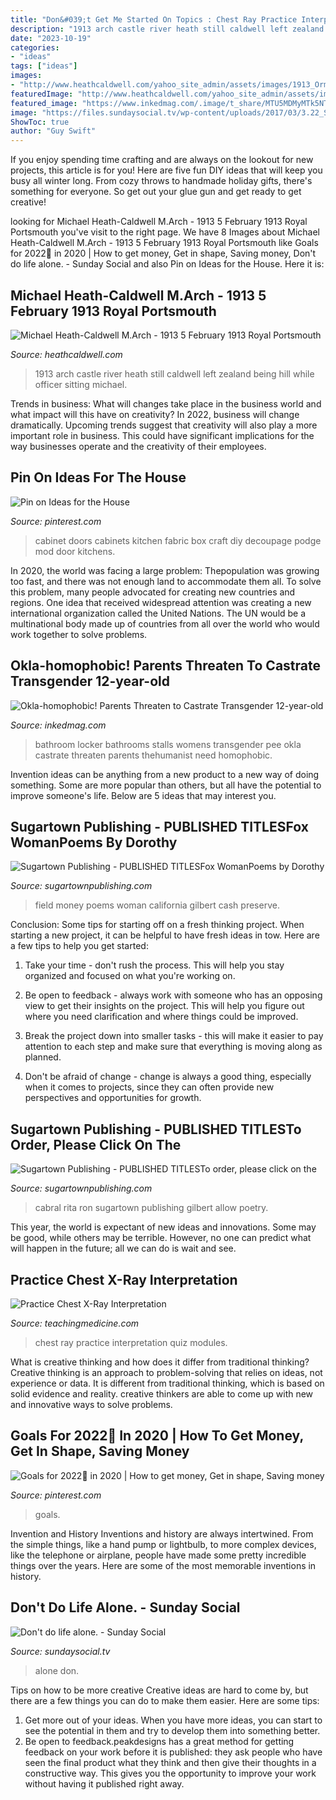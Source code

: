 ```yaml
---
title: "Don&#039;t Get Me Started On Topics : Chest Ray Practice Interpretation Quiz Modules"
description: "1913 arch castle river heath still caldwell left zealand being hill while officer sitting michael"
date: "2023-10-19"
categories:
- "ideas"
tags: ["ideas"]
images:
- "http://www.heathcaldwell.com/yahoo_site_admin/assets/images/1913_Ormuz_Caslte.11722042_std.jpg"
featuredImage: "http://www.heathcaldwell.com/yahoo_site_admin/assets/images/1913_Ormuz_Caslte.11722042_std.jpg"
featured_image: "https://www.inkedmag.com/.image/t_share/MTU5MDMyMTk5NTE5NTQ0OTgx/bathroom.jpg"
image: "https://files.sundaysocial.tv/wp-content/uploads/2017/03/3.22_SQ.jpg"
ShowToc: true
author: "Guy Swift"
---
```



If you enjoy spending time crafting and are always on the lookout for new projects, this article is for you! Here are five fun DIY ideas that will keep you busy all winter long. From cozy throws to handmade holiday gifts, there's something for everyone. So get out your glue gun and get ready to get creative!

	

		
looking for Michael Heath-Caldwell M.Arch - 1913 5 February 1913 Royal Portsmouth you've visit to the right page. We have 8 Images about Michael Heath-Caldwell M.Arch - 1913 5 February 1913 Royal Portsmouth like Goals for 2022🥰 in 2020 | How to get money, Get in shape, Saving money, Don&#039;t do life alone. - Sunday Social and also Pin on Ideas for the House. Here it is:
		
    
## Michael Heath-Caldwell M.Arch - 1913 5 February 1913 Royal Portsmouth

<img loading=lazy src="http://www.heathcaldwell.com/yahoo_site_admin/assets/images/1913_Ormuz_Caslte.11722042_std.jpg" onerror="this.onerror=null;this.src='https://tse2.mm.bing.net/th?id=OIP.-AoFNRKxRNRXs2p3dh5m6gHaHk&amp;pid=15.1';" alt="Michael Heath-Caldwell M.Arch - 1913 5 February 1913 Royal Portsmouth">

_Source: heathcaldwell.com_

>1913 arch castle river heath still caldwell left zealand being hill while officer sitting michael. 

	

Trends in business: What will changes take place in the business world and what impact will this have on creativity?
In 2022, business will change dramatically. Upcoming trends suggest that creativity will also play a more important role in business. This could have significant implications for the way businesses operate and the creativity of their employees.

    
## Pin On Ideas For The House

<img loading=lazy src="https://i.pinimg.com/736x/64/7a/cc/647acc0893631247ae0685fa89a90032--decoupage-cabinet-doors-decoupage-furniture.jpg" onerror="this.onerror=null;this.src='https://tse2.mm.bing.net/th?id=OIP.A4aO8GShLM-eEWggQyP3YAHaJ3&amp;pid=15.1';" alt="Pin on Ideas for the House">

_Source: pinterest.com_

>cabinet doors cabinets kitchen fabric box craft diy decoupage podge mod door kitchens. 

	

In 2020, the world was facing a large problem: Thepopulation was growing too fast, and there was not enough land to accommodate them all. To solve this problem, many people advocated for creating new countries and regions. One idea that received widespread attention was creating a new international organization called the United Nations. The UN would be a multinational body made up of countries from all over the world who would work together to solve problems.

    
## Okla-homophobic! Parents Threaten To Castrate Transgender 12-year-old

<img loading=lazy src="https://www.inkedmag.com/.image/t_share/MTU5MDMyMTk5NTE5NTQ0OTgx/bathroom.jpg" onerror="this.onerror=null;this.src='https://tse1.mm.bing.net/th?id=OIP.Zz3qwyA1_xIZl1d76sy-igHaE6&amp;pid=15.1';" alt="Okla-homophobic! Parents Threaten to Castrate Transgender 12-year-old">

_Source: inkedmag.com_

>bathroom locker bathrooms stalls womens transgender pee okla castrate threaten parents thehumanist need homophobic. 

	

Invention ideas can be anything from a new product to a new way of doing something. Some are more popular than others, but all have the potential to improve someone's life. Below are 5 ideas that may interest you.

    
## Sugartown Publishing - PUBLISHED TITLESFox WomanPoems By Dorothy

<img loading=lazy src="http://sugartownpublishing.com/yahoo_site_admin/assets/images/Voices_from_the_Field_at_350_dpi.80123431_std.jpg" onerror="this.onerror=null;this.src='https://tse1.mm.bing.net/th?id=OIP.fjDD9v3ye_t8jggkGVyhbgHaLH&amp;pid=15.1';" alt="Sugartown Publishing - PUBLISHED TITLESFox WomanPoems by Dorothy">

_Source: sugartownpublishing.com_

>field money poems woman california gilbert cash preserve. 

	

Conclusion: Some tips for starting off on a fresh thinking project.
When starting a new project, it can be helpful to have fresh ideas in tow. Here are a few tips to help you get started:
1. Take your time - don't rush the process. This will help you stay organized and focused on what you're working on.

2. Be open to feedback - always work with someone who has an opposing view to get their insights on the project. This will help you figure out where you need clarification and where things could be improved.

3. Break the project down into smaller tasks - this will make it easier to pay attention to each step and make sure that everything is moving along as planned.

4. Don't be afraid of change - change is always a good thing, especially when it comes to projects, since they can often provide new perspectives and opportunities for growth.

    
## Sugartown Publishing - PUBLISHED TITLESTo Order, Please Click On The

<img loading=lazy src="http://sugartownpublishing.com/yahoo_site_admin/assets/images/1b_Author_photo_Ron_Cabral.63113149_std.jpg" onerror="this.onerror=null;this.src='https://tse3.mm.bing.net/th?id=OIP.KPuxpa3iDx0h8TYj5KzAhQAAAA&amp;pid=15.1';" alt="Sugartown Publishing - PUBLISHED TITLESTo order, please click on the">

_Source: sugartownpublishing.com_

>cabral rita ron sugartown publishing gilbert allow poetry. 

	

This year, the world is expectant of new ideas and innovations. Some may be good, while others may be terrible. However, no one can predict what will happen in the future; all we can do is wait and see.

    
## Practice Chest X-Ray Interpretation

<img loading=lazy src="http://www.teachingmedicine.com/Media/module_t/im_12.jpg" onerror="this.onerror=null;this.src='https://tse4.mm.bing.net/th?id=OIP.OKW0DZJS1gPWJHS6k404JQHaGG&amp;pid=15.1';" alt="Practice Chest X-Ray Interpretation">

_Source: teachingmedicine.com_

>chest ray practice interpretation quiz modules. 

	

What is creative thinking and how does it differ from traditional thinking?
Creative thinking is an approach to problem-solving that relies on ideas, not experience or data. It is different from traditional thinking, which is based on solid evidence and reality. creative thinkers are able to come up with new and innovative ways to solve problems.

    
## Goals For 2022🥰 In 2020 | How To Get Money, Get In Shape, Saving Money

<img loading=lazy src="https://i.pinimg.com/736x/6b/8e/c4/6b8ec43a9a6ae33d91a0d39e46a8bef6.jpg" onerror="this.onerror=null;this.src='https://tse4.mm.bing.net/th?id=OIP.eUZ334-PfV9nbFI0a2YP4wHaNL&amp;pid=15.1';" alt="Goals for 2022🥰 in 2020 | How to get money, Get in shape, Saving money">

_Source: pinterest.com_

>goals. 

	

Invention and History
Inventions and history are always intertwined. From the simple things, like a hand pump or lightbulb, to more complex devices, like the telephone or airplane, people have made some pretty incredible things over the years. Here are some of the most memorable inventions in history.

    
## Don&#039;t Do Life Alone. - Sunday Social

<img loading=lazy src="https://files.sundaysocial.tv/wp-content/uploads/2017/03/3.22_SQ.jpg" onerror="this.onerror=null;this.src='https://tse3.mm.bing.net/th?id=OIP.7ifTyUCUL7YhZYBhyANO_QHaHa&amp;pid=15.1';" alt="Don&#039;t do life alone. - Sunday Social">

_Source: sundaysocial.tv_

>alone don. 

	

Tips on how to be more creative
Creative ideas are hard to come by, but there are a few things you can do to make them easier. Here are some tips: 
1. Get more out of your ideas. When you have more ideas, you can start to see the potential in them and try to develop them into something better. 
2. Be open to feedback.peakdesigns has a great method for getting feedback on your work before it is published: they ask people who have seen the final product what they think and then give their thoughts in a constructive way. This gives you the opportunity to improve your work without having it published right away.

